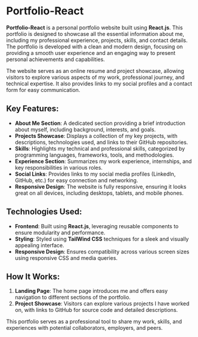 # Portfolio-React

**Portfolio-React** is a personal portfolio website built using **React.js**. This portfolio is designed to showcase all the essential information about me, including my professional experience, projects, skills, and contact details. The portfolio is developed with a clean and modern design, focusing on providing a smooth user experience and an engaging way to present personal achievements and capabilities.

The website serves as an online resume and project showcase, allowing visitors to explore various aspects of my work, professional journey, and technical expertise. It also provides links to my social profiles and a contact form for easy communication.

## Key Features:
- **About Me Section**: A dedicated section providing a brief introduction about myself, including background, interests, and goals.
- **Projects Showcase**: Displays a collection of my key projects, with descriptions, technologies used, and links to their GitHub repositories.
- **Skills**: Highlights my technical and professional skills, categorized by programming languages, frameworks, tools, and methodologies.
- **Experience Section**: Summarizes my work experience, internships, and key responsibilities in various roles.
- **Social Links**: Provides links to my social media profiles (LinkedIn, GitHub, etc.) for easy connection and networking.
- **Responsive Design**: The website is fully responsive, ensuring it looks great on all devices, including desktops, tablets, and mobile phones.

## Technologies Used:
- **Frontend**: Built using **React.js**, leveraging reusable components to ensure modularity and performance.
- **Styling**: Styled using **TailWind CSS** techniques for a sleek and visually appealing interface.
- **Responsive Design**: Ensures compatibility across various screen sizes using responsive CSS and media queries.

## How It Works:
1. **Landing Page**: The home page introduces me and offers easy navigation to different sections of the portfolio.
2. **Project Showcase**: Visitors can explore various projects I have worked on, with links to GitHub for source code and detailed descriptions.

This portfolio serves as a professional tool to share my work, skills, and experiences with potential collaborators, employers, and peers.
